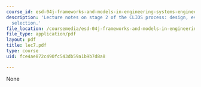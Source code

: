 ```yaml
---
course_id: esd-04j-frameworks-and-models-in-engineering-systems-engineering-system-design-spring-2007
description: 'Lecture notes on stage 2 of the CLIOS process: design, evaluation, and
  selection.'
file_location: /coursemedia/esd-04j-frameworks-and-models-in-engineering-systems-engineering-system-design-spring-2007/fce4ae872c490fc543db59a1b9b7d8a8_lec7.pdf
file_type: application/pdf
layout: pdf
title: lec7.pdf
type: course
uid: fce4ae872c490fc543db59a1b9b7d8a8

---
```

None